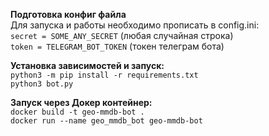 **Подготовка конфиг файла**  
Для запуска и работы необходимо прописать в config.ini:  
`secret = SOME_ANY_SECRET` (любая случайная строка)  
`token = TELEGRAM_BOT_TOKEN` (токен телеграм бота)  

**Установка зависимостей и запуск:**  
`python3 -m pip install -r requirements.txt`  
`python3 bot.py`

**Запуск через Докер контейнер:**   
`docker build -t geo-mmdb-bot .`  
`docker run --name geo_mmdb_bot geo-mmdb-bot`